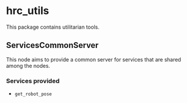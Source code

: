 # hrc_utils

This package contains utilitarian tools.

## ServicesCommonServer

This node aims to provide a common server for services that are shared among the nodes.

### Services provided

* `get_robot_pose`
